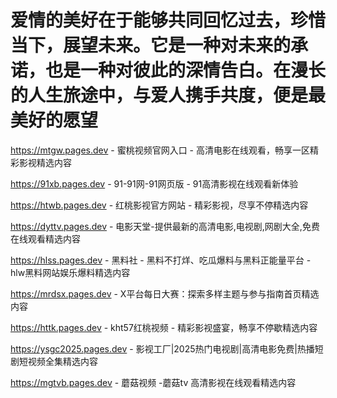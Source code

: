 # 爱情的美好在于能够共同回忆过去，珍惜当下，展望未来。它是一种对未来的承诺，也是一种对彼此的深情告白。在漫长的人生旅途中，与爱人携手共度，便是最美好的愿望

https://mtgw.pages.dev - 蜜桃视频官网入口 - 高清电影在线观看，畅享一区精彩影视精选内容

https://91xb.pages.dev - 91-91网-91网页版 - 91高清影视在线观看新体验

https://htwb.pages.dev - 红桃影视官方网站 - 精彩影视，尽享不停精选内容

https://dyttv.pages.dev - 电影天堂-提供最新的高清电影,电视剧,网剧大全,免费在线观看精选内容

https://hlss.pages.dev - 黑料社 - 黑料不打烊、吃瓜爆料与黑料正能量平台 - hlw黑料网站娱乐爆料精选内容

https://mrdsx.pages.dev - X平台每日大赛：探索多样主题与参与指南首页精选内容

https://httk.pages.dev - kht57红桃视频 - 精彩影视盛宴，畅享不停歇精选内容

https://ysgc2025.pages.dev - 影视工厂|2025热门电视剧|高清电影免费|热播短剧短视频全集精选内容

https://mgtvb.pages.dev - 蘑菇视频 -蘑菇tv 高清影视在线观看精选内容
